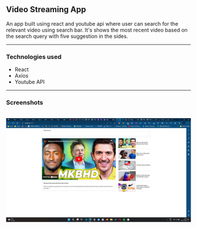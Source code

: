## Video Streaming App

An app built using react and youtube api where user can search for the relevant video using search bar. It's shows the most recent video based on the search query with five suggestion in the sides.

<hr>

### **Technologies used**

- React
- Axios
- Youtube API

<hr>

### **Screenshots**

<br>
<img alt='screenshot' src="./screenshot/pic1.jpg">
